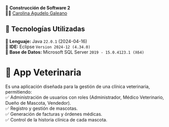 📌 **Construcción de Software 2**  
👩‍💻 [Carolina Agudelo Galeano](https://github.com/caroo96)  


## 🚀 Tecnologías Utilizadas  
🔹 **Lenguaje:** Java `22.0.1` (2024-04-16)  
🔹 **IDE:** Eclipse `Version 2024-12 (4.34.0)`  
🔹 **Base de Datos:** Microsoft SQL Server `2019 - 15.0.4123.1 (X64)`


# 🏥 App Veterinaria  
Es una aplicación diseñada para la gestión de una clínica veterinaria, permitiendo:  
✅ Administración de usuarios con roles (Administrador, Médico Veterinario, Dueño de Mascota, Vendedor).  
✅ Registro y gestión de mascotas.  
✅ Generación de facturas y órdenes médicas.  
✅ Control de la historia clínica de cada mascota.  




